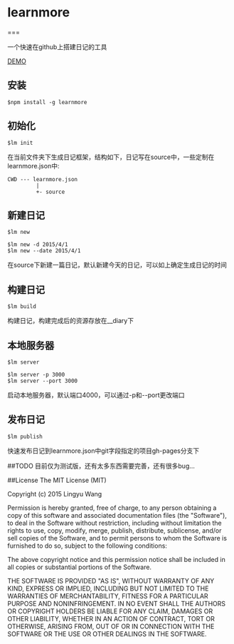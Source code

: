 # learnmore

===

一个快速在github上搭建日记的工具

[DEMO](http://lingyucoder.github.io/diary/#/2015/4/10)

## 安装

```shell
$npm install -g learnmore
```

## 初始化

```shell
$lm init
```

在当前文件夹下生成日记框架，结构如下，日记写在source中，一些定制在learnmore.json中:

```
CWD --- learnmore.json
		 |
		 +- source
```

## 新建日记

```shell
$lm new

$lm new -d 2015/4/1
$lm new --date 2015/4/1
```

在source下新建一篇日记，默认新建今天的日记，可以如上确定生成日记的时间

## 构建日记

```shell
$lm build
```

构建日记，构建完成后的资源存放在__diary下

## 本地服务器

```shell
$lm server

$lm server -p 3000
$lm server --port 3000
```

启动本地服务器，默认端口4000，可以通过-p和--port更改端口

## 发布日记

```shell
$lm publish
```

快速发布日记到learnmore.json中git字段指定的项目gh-pages分支下

##TODO
目前仅为测试版，还有太多东西需要完善，还有很多bug...

##License
The MIT License (MIT)

Copyright (c) 2015 Lingyu Wang

Permission is hereby granted, free of charge, to any person obtaining a copy
of this software and associated documentation files (the "Software"), to deal
in the Software without restriction, including without limitation the rights
to use, copy, modify, merge, publish, distribute, sublicense, and/or sell
copies of the Software, and to permit persons to whom the Software is
furnished to do so, subject to the following conditions:

The above copyright notice and this permission notice shall be included in all
copies or substantial portions of the Software.

THE SOFTWARE IS PROVIDED "AS IS", WITHOUT WARRANTY OF ANY KIND, EXPRESS OR
IMPLIED, INCLUDING BUT NOT LIMITED TO THE WARRANTIES OF MERCHANTABILITY,
FITNESS FOR A PARTICULAR PURPOSE AND NONINFRINGEMENT. IN NO EVENT SHALL THE
AUTHORS OR COPYRIGHT HOLDERS BE LIABLE FOR ANY CLAIM, DAMAGES OR OTHER
LIABILITY, WHETHER IN AN ACTION OF CONTRACT, TORT OR OTHERWISE, ARISING FROM,
OUT OF OR IN CONNECTION WITH THE SOFTWARE OR THE USE OR OTHER DEALINGS IN THE
SOFTWARE.




